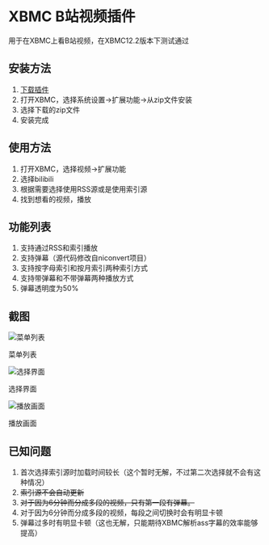 # XBMC B站视频插件

用于在XBMC上看B站视频，在XBMC12.2版本下测试通过

## 安装方法

1. [下载插件](https://github.com/Syndim/XBMC-Bilibili/archive/master.zip)
2. 打开XBMC，选择系统设置->扩展功能->从zip文件安装
3. 选择下载的zip文件
4. 安装完成

## 使用方法

1. 打开XBMC，选择视频->扩展功能
2. 选择bilibili
3. 根据需要选择使用RSS源或是使用索引源
4. 找到想看的视频，播放

## 功能列表

1. 支持通过RSS和索引播放
2. 支持弹幕（源代码修改自niconvert项目）
3. 支持按字母索引和按月索引两种索引方式
4. 支持带弹幕和不带弹幕两种播放方式
5. 弹幕透明度为50%

## 截图

![菜单列表](http://i.imgur.com/sYDZugn.png)

菜单列表

![选择界面](http://i.imgur.com/e9mNYNi.png)

选择界面

![播放画面](http://i.imgur.com/AVWGxli.png)

播放画面

## 已知问题

1. 首次选择索引源时加载时间较长（这个暂时无解，不过第二次选择就不会有这种情况）
2. <del>索引源不会自动更新</del>
3. <del>对于因为6分钟而分成多段的视频，只有第一段有弹幕。</del>
4. 对于因为6分钟而分成多段的视频，每段之间切换时会有明显卡顿
5. 弹幕过多时有明显卡顿（这也无解，只能期待XBMC解析ass字幕的效率能够提高）

